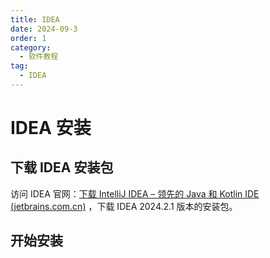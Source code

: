 ```yaml
---
title: IDEA
date: 2024-09-3
order: 1
category:
  - 软件教程
tag:
  - IDEA
---
```


# IDEA 安装

## 下载 IDEA 安装包

访问 IDEA 官网：[下载 IntelliJ IDEA – 领先的 Java 和 Kotlin IDE (jetbrains.com.cn)](https://www.jetbrains.com.cn/idea/download/?section=windows) ，下载 IDEA 2024.2.1 版本的安装包。

## 开始安装






